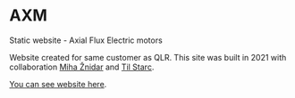 # AXM
Static website - Axial Flux Electric motors

Website created for same customer as QLR. 
This site was built in 2021 with collaboration
[Miha Žnidar](https://www.linkedin.com/in/miha-%C5%BEnidar) and
[Til Starc](https://www.linkedin.com/in/til-starc/).

[You can see website here](https://mayki0909.github.io/AXM/).
